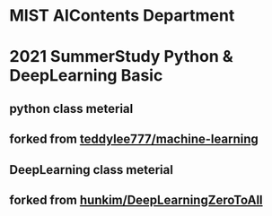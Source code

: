 # MIST AIContents Department  
# 2021 SummerStudy Python & DeepLearning Basic  
## python class meterial
## forked from [teddylee777/machine-learning](https://github.com/teddylee777/machine-learning)
## DeepLearning class meterial
## forked from [hunkim/DeepLearningZeroToAll](https://github.com/sewoony/DeepLearningZeroToAll)
